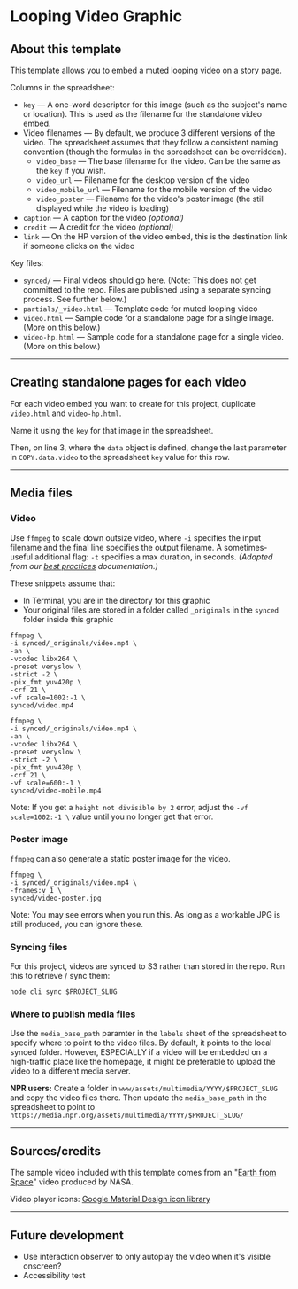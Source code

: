 Looping Video Graphic
=====================

## About this template

This template allows you to embed a muted looping video on a story page.

Columns in the spreadsheet:

* `key` — A one-word descriptor for this image (such as the subject's name or location). This is used as the filename for the standalone video embed.
* Video filenames — By default, we produce 3 different versions of the video. The spreadsheet assumes that they follow a consistent naming convention (though the formulas in the spreadsheet can be overridden).
  * `video_base` — The base filename for the video. Can be the same as the `key` if you wish.
  * `video_url` — Filename for the desktop version of the video
  * `video_mobile_url` — Filename for the mobile version of the video
  * `video_poster` — Filename for the video's poster image (the still displayed while the video is loading)
* `caption` — A caption for the video _(optional)_
* `credit` — A credit for the video _(optional)_
* `link` — On the HP version of the video embed, this is the destination link if someone clicks on the video

Key files:

* `synced/` — Final videos should go here. (Note: This does not get committed to the repo. Files are published using a separate syncing process. See further below.)
* `partials/_video.html` — Template code for muted looping video
* `video.html` — Sample code for a standalone page for a single image. (More on this below.)
* `video-hp.html` — Sample code for a standalone page for a single video. (More on this below.)

-----

## Creating standalone pages for each video

For each video embed you want to create for this project, duplicate `video.html` and `video-hp.html`.

Name it using the `key` for that image in the spreadsheet.

Then, on line 3, where the `data` object is defined, change the last parameter in `COPY.data.video` to the spreadsheet `key` value for this row.

-----

## Media files

### Video

Use `ffmpeg` to scale down outsize video, where `-i` specifies the input filename and the final line specifies the output filename. A sometimes-useful additional flag: `-t` specifies a max duration, in seconds. _(Adapted from our [best practices](https://github.com/nprapps/bestpractices/blob/master/assets.md) documentation.)_

These snippets assume that:
* In Terminal, you are in the directory for this graphic
* Your original files are stored in a folder called `_originals` in the `synced` folder inside this graphic

```
ffmpeg \
-i synced/_originals/video.mp4 \
-an \
-vcodec libx264 \
-preset veryslow \
-strict -2 \
-pix_fmt yuv420p \
-crf 21 \
-vf scale=1002:-1 \
synced/video.mp4

ffmpeg \
-i synced/_originals/video.mp4 \
-an \
-vcodec libx264 \
-preset veryslow \
-strict -2 \
-pix_fmt yuv420p \
-crf 21 \
-vf scale=600:-1 \
synced/video-mobile.mp4
```

Note: If you get a `height not divisible by 2` error, adjust the `-vf scale=1002:-1 \` value until you no longer get that error.

### Poster image

`ffmpeg` can also generate a static poster image for the video.

```
ffmpeg \
-i synced/_originals/video.mp4 \
-frames:v 1 \
synced/video-poster.jpg
```

Note: You may see errors when you run this. As long as a workable JPG is still produced, you can ignore these.

### Syncing files

For this project, videos are synced to S3 rather than stored in the repo. Run this to retrieve / sync them:

```
node cli sync $PROJECT_SLUG
```

### Where to publish media files

Use the `media_base_path` paramter in the `labels` sheet of the spreadsheet to specify where to point to the video files. By default, it points to the local synced folder. However, ESPECIALLY if a video will be embedded on a high-traffic place like the homepage, it might be preferable to upload the video to a different media server.

**NPR users:** Create a folder in `www/assets/multimedia/YYYY/$PROJECT_SLUG` and copy the video files there. Then update the `media_base_path` in the spreadsheet to point to `https://media.npr.org/assets/multimedia/YYYY/$PROJECT_SLUG/`

-----

## Sources/credits

The sample video included with this template comes from an "[Earth from Space](https://images.nasa.gov/details/jsc2022m000172_Earth_in_4K_Expedition_65_Edition)" video produced by NASA.

Video player icons: [Google Material Design icon library](https://fonts.google.com/icons?selected=Material+Icons&icon.category=av&icon.style=Filled)

-----

## Future development

* Use interaction observer to only autoplay the video when it's visible onscreen?
* Accessibility test